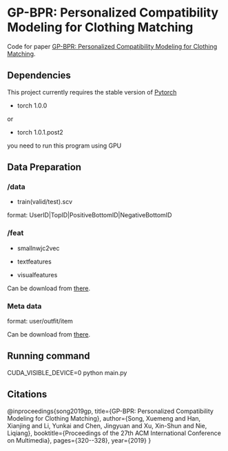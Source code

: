 # GP-BPR: Personalized Compatibility Modeling for Clothing Matching

Code for paper [GP-BPR: Personalized Compatibility Modeling for Clothing Matching](https://dl.acm.org/doi/abs/10.1145/3343031.3350956).

## Dependencies

This project currently requires the stable version of [Pytorch](pytorch.org) 

- torch 1.0.0

or

- torch 1.0.1.post2

you need to run this program using GPU

## Data Preparation

### /data

- train(valid/test).scv

format: UserID|TopID|PositiveBottomID|NegativeBottomID
 
### /feat

- smallnwjc2vec

- textfeatures

- visualfeatures

Can be download from [there](https://drive.google.com/file/d/1ILz1P4BiyQ0rTwOJD-vqs2J4cF77alUM/view).

### Meta data

format: user/outfit/item

Can be download from [there](https://drive.google.com/open?id=1sTfUoNPid9zG_MgV--lWZTBP1XZpmcK8).

## Running command

CUDA_VISIBLE_DEVICE=0 python main.py

## Citations

@inproceedings{song2019gp,
  title={GP-BPR: Personalized Compatibility Modeling for Clothing Matching},
  author={Song, Xuemeng and Han, Xianjing and Li, Yunkai and Chen, Jingyuan and Xu, Xin-Shun and Nie, Liqiang},
  booktitle={Proceedings of the 27th ACM International Conference on Multimedia},
  pages={320--328},
  year={2019}
}
